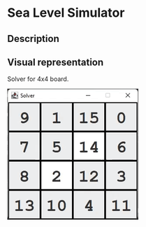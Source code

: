 # Sea Level Simulator

## Description


## Visual representation
Solver for 4x4 board.

![4x4 Solver](Solver.gif)